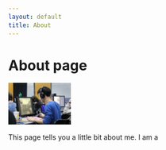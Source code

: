 ```yaml
---
layout: default
title: About
---
```

# About page

<img style="width: 25%" src='assets/images/andy.jpeg'>

This page tells you a little bit about me. I am a 

